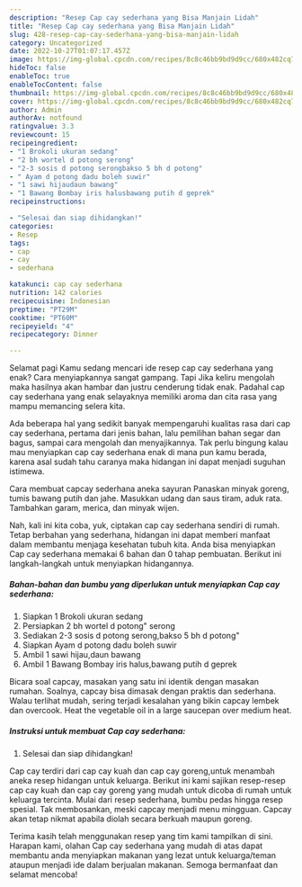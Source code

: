 ```yaml
---
description: "Resep Cap cay sederhana yang Bisa Manjain Lidah"
title: "Resep Cap cay sederhana yang Bisa Manjain Lidah"
slug: 428-resep-cap-cay-sederhana-yang-bisa-manjain-lidah
category: Uncategorized
date: 2022-10-27T01:07:17.457Z
image: https://img-global.cpcdn.com/recipes/8c8c46bb9bd9d9cc/680x482cq70/cap-cay-sederhana-foto-resep-utama.jpg
hideToc: false
enableToc: true
enableTocContent: false
thumbnail: https://img-global.cpcdn.com/recipes/8c8c46bb9bd9d9cc/680x482cq70/cap-cay-sederhana-foto-resep-utama.jpg
cover: https://img-global.cpcdn.com/recipes/8c8c46bb9bd9d9cc/680x482cq70/cap-cay-sederhana-foto-resep-utama.jpg
author: Admin
authorAv: notfound
ratingvalue: 3.3
reviewcount: 15
recipeingredient:
- "1 Brokoli ukuran sedang"
- "2 bh wortel d potong serong"
- "2-3 sosis d potong serongbakso 5 bh d potong"
- " Ayam d potong dadu boleh suwir"
- "1 sawi hijaudaun bawang"
- "1 Bawang Bombay iris halusbawang putih d geprek"
recipeinstructions:

- "Selesai dan siap dihidangkan!"
categories:
- Resep
tags:
- cap
- cay
- sederhana

katakunci: cap cay sederhana 
nutrition: 142 calories
recipecuisine: Indonesian
preptime: "PT29M"
cooktime: "PT60M"
recipeyield: "4"
recipecategory: Dinner

---
```



Selamat pagi Kamu sedang mencari ide resep cap cay sederhana yang enak? Cara menyiapkannya sangat gampang. Tapi Jika keliru mengolah maka hasilnya akan hambar dan justru cenderung tidak enak. Padahal cap cay sederhana yang enak selayaknya memiliki aroma dan cita rasa yang mampu memancing selera kita.


Ada beberapa hal yang sedikit banyak mempengaruhi kualitas rasa dari cap cay sederhana, pertama dari jenis bahan, lalu pemilihan bahan segar dan bagus, sampai cara mengolah dan menyajikannya. Tak perlu bingung kalau mau menyiapkan cap cay sederhana enak di mana pun kamu berada, karena asal sudah tahu caranya maka hidangan ini dapat menjadi suguhan istimewa.

Cara membuat capcay sederhana aneka sayuran Panaskan minyak goreng, tumis bawang putih dan jahe. Masukkan udang dan saus tiram, aduk rata. Tambahkan garam, merica, dan minyak wijen.


Nah, kali ini kita coba, yuk, ciptakan cap cay sederhana sendiri di rumah. Tetap berbahan yang sederhana, hidangan ini dapat memberi manfaat dalam membantu menjaga kesehatan tubuh kita. Anda bisa menyiapkan Cap cay sederhana memakai 6 bahan dan 0 tahap pembuatan. Berikut ini langkah-langkah untuk menyiapkan hidangannya.

<!--inarticleads1-->

##### Bahan-bahan dan bumbu yang diperlukan untuk menyiapkan Cap cay sederhana:

1. Siapkan 1 Brokoli ukuran sedang
1. Persiapkan 2 bh wortel d potong&#34; serong
1. Sediakan 2-3 sosis d potong serong,bakso 5 bh d potong&#34;
1. Siapkan  Ayam d potong dadu boleh suwir
1. Ambil 1 sawi hijau,daun bawang
1. Ambil 1 Bawang Bombay iris halus,bawang putih d geprek


Bicara soal capcay, masakan yang satu ini identik dengan masakan rumahan. Soalnya, capcay bisa dimasak dengan praktis dan sederhana. Walau terlihat mudah, sering terjadi kesalahan yang bikin capcay lembek dan overcook. Heat the vegetable oil in a large saucepan over medium heat. 

<!--inarticleads2-->

##### Instruksi untuk membuat Cap cay sederhana:


1. Selesai dan siap dihidangkan!

Cap cay terdiri dari cap cay kuah dan cap cay goreng,untuk menambah aneka resep hidangan untuk keluarga. Berikut ini kami sajikan resep-resep cap cay kuah dan cap cay goreng yang mudah untuk dicoba di rumah untuk keluarga tercinta. Mulai dari resep sederhana, bumbu pedas hingga resep spesial. Tak membosankan, meski capcay menjadi menu mingguan. Capcay akan tetap nikmat apabila diolah secara berkuah maupun goreng. 

Terima kasih telah menggunakan resep yang tim kami tampilkan di sini. Harapan kami, olahan Cap cay sederhana yang mudah di atas dapat membantu anda menyiapkan makanan yang lezat untuk keluarga/teman ataupun menjadi ide dalam berjualan makanan. Semoga bermanfaat dan selamat mencoba!
